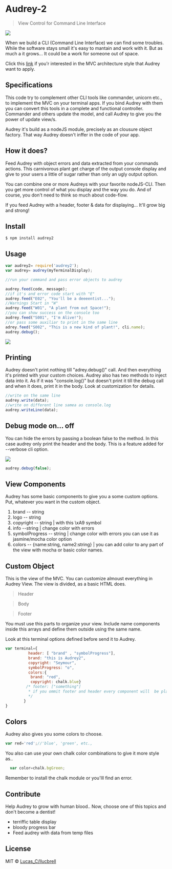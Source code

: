 # Audrey-2

> View Control for Command Line Interface

![](https://raw.githubusercontent.com/llucbrell/audrey2/master/audrey.png)

When we build a CLI (Command Line Interface) we can find some troubles. While the software stays small it's easy to mantain and work with it. But as much a it grows... It could be a work for someone out of space.


Click this [link](https://en.wikipedia.org/wiki/Model%E2%80%93view%E2%80%93controller) if you'r interested in the MVC architecture style that Audrey want to apply.


## Specifications

This code try to complement other CLI tools like commander, unicorn etc., to implement the MVC on your terminal apps.
If you bind Audrey with them you can convert this tools in a complete and functional controller.
Commander and others update the model, and call Audrey to give you the power of update view/s. 

Audrey it's build as a nodeJS module, precisely as an clousure object factory. That way Audrey doesn't inffer in the code of your app.

## How it does? 

Feed Audrey with object errors and data extracted from your commands actions. This carnivorous plant get charge of the output console display and give to your users a little of sugar rather than only an ugly output option. 

You can combine one or more Audreys with your favorite nodeJS-CLI. Then you get more control of what you display and the way you do. And of course, you don't need to think so much about code-flow.


If you feed Audrey with a header, footer & data for displaying... 
It'll grow big and strong!


## Install

```
$ npm install audrey2
```


## Usage

```js
var audrey2= require('audrey2');
var audrey= audrey(myTerminalDisplay);

//run your command and pass error objects to audrey

audrey.feed(code, message);
//if it's and error code start with "E"
audrey.feed("E02", "You'll be a deeeentist...");
//Warnings Start in "W"
audrey.feed("W01", "A plant from out Space!");
//you can show success on the console too
audrey.feed("S001", "I'm Alive!");
//or pass some auxiliar to print in the same line
adrey.feed("S002", "This is a new kind of plant!", cli.name);
audrey.debug();
```


![](https://raw.githubusercontent.com/llucbrell/audrey2/master/captura2.png)


## Printing

Audrey doesn't print nothing till "adrey.debug()" call. And then everything it's printed with your custom choices. Audrey also has two methods to inject data into it. As if it was "console.log()" but doesn't print it till the debug call and when it does, print it in the body. Look at customization for details. 

```js
//write on the same line
audrey.write(data);
//write on different line samea as console.log
audrey.writeLine(data);
```

## Debug mode on... off

You can hide the errors by passing a boolean false to the method. In this case audrey only print the header and the body. This is a feature added for --verbose cli option. 

![](https://raw.githubusercontent.com/llucbrell/audrey2/master/captura.png)


```js
audrey.debug(false);
``` 

## View Components

Audrey has some basic components to give you a some custom options. Put, whatever you want in the custom object.

1. brand -- string
2. logo -- string
3. copyright -- string | with this \xA9  symbol
4. info --string | change color with errors
5. symbolProgress -- string | change color with errors you can use it as jasmine/mocha color option
5. colors -- {name:string, name2:string} | you can add color to any part of the view with mocha or basic color names.


## Custom Object

This is the view of the MVC. You can customize almoust everything in Audrey View. The view is divided, as a basic HTML does. 

>Header 

>Body

>Footer

You must use this parts to organize your view. Include name components inside this arrays and define them outside using the same name.

Look at this terminal options defined before send it to Audrey.

```js
var terminal={ 
          header: [ "brand" , "symbolProgress"],
          brand: "this is Audrey2",
          copyright: "Seymour",
          symbolProgress: "o",
          colors:{ 
           brand: "red", 
           copyright: chalk.blue}
         /* footer: ["something"] 
          * if you ommit footer and header every component will  be placed into the body.
          */
        }
}
```
## Colors

Audrey also gives you some colors to choose.


```js
var red='red';//'blue', 'green', etc.,  
```

You also can use your own chalk color
combinations to give it more style
as..

```js
  var color=chalk.bgGreen;
```
Remember to install the chalk module or you'lll find an error.


## Contribute

Help Audrey to grow with human blood..
Now, choose one of this topics and don't become a dentist!

- terriffic table display
- bloody progress bar
- Feed audrey with data from temp files

<!---display of more than ascii symbols
-->

## License

MIT © [Lucas_C/llucbrell](https://github.com/llucbrell)